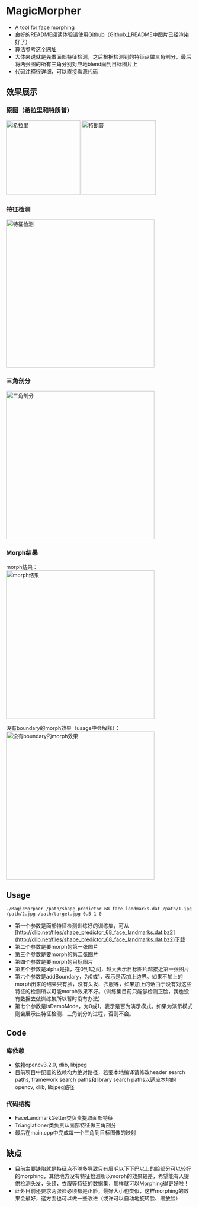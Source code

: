 # MagicMorpher
- A tool for face morphing
- 良好的README阅读体验请使用[Github](https://github.com/sunshineclt/MagicMorpher)（Github上README中图片已经渲染好了）
- 算法参考[这个网址](http://www.learnopencv.com/face-morph-using-opencv-cpp-python/#download)
- 大体来说就是先做面部特征检测，之后根据检测到的特征点做三角剖分，最后将两张图的所有三角分别对应地blend画到目标图片上
- 代码注释很详细，可以直接看源代码

## 效果展示
### 原图（希拉里和特朗普）
<img src="./pic/clinton.jpg" alt="希拉里" width=200px/>
<img src="./pic/trump.jpg" alt="特朗普" width=200px/>

### 特征检测
<img src="./pic/特征检测.png" alt="特征检测" width=400px/>

### 三角剖分
<img src="./pic/三角剖分.png" alt="三角剖分" width=400px/>

### Morph结果
morph结果：
<br />
<img src="./pic/morphed_face.png" alt="morph结果" width=400px/>

没有boundary的morph效果（usage中会解释）：
<br />
<img src="./pic/no_boundary_morphed_face.png" alt="没有boundary的morph效果" width=400px/>

## Usage
`./MagicMorpher /path/shape_predictor_68_face_landmarks.dat /path/1.jpg /path/2.jpg /path/target.jpg 0.5 1 0`

- 第一个参数是面部特征检测训练好的训练集，可从[http://dlib.net/files/shape_predictor_68_face_landmarks.dat.bz2](http://dlib.net/files/shape_predictor_68_face_landmarks.dat.bz2)下载
- 第二个参数是要morph的第一张图片
- 第三个参数是要morph的第二张图片
- 第四个参数是要morph的目标图片
- 第五个参数是alpha是指，在0到1之间，越大表示目标图片越接近第一张图片
- 第六个参数是addBoundary，为0或1，表示是否加上边界。如果不加上的morph出来的结果只有脸，没有头发、衣服等，如果加上的话由于没有对这些特征的检测所以可能morph效果不好。（训练集目前只能够检测正脸，我也没有数据去做训练集所以暂时没有办法）
- 第七个参数是isDemoMode，为0或1，表示是否为演示模式。如果为演示模式则会展示出特征检测、三角剖分的过程，否则不会。

## Code
### 库依赖
- 依赖opencv3.2.0, dlib, libjpeg
- 目前项目中配置的依赖均为绝对路径，若要本地编译请修改header search paths, framework search paths和library search paths以适应本地的opencv, dlib, libjpeg路径

### 代码结构
- FaceLandmarkGetter类负责提取面部特征
- Trianglationer类负责从面部特征做三角剖分
- 最后在main.cpp中完成每一个三角到目标图像的映射

## 缺点
- 目前主要缺陷就是特征点不够多导致只有眉毛以下下巴以上的脸部分可以较好的morphing，其他地方没有特征检测所以morph的效果较差，希望能有人提供检测头发，头颈，衣服等特征的数据集，那样就可以Morphing得更好啦！
- 此外目前还要求两张脸必须都是正脸，最好大小也类似，这样morphing的效果会最好，这方面也可以做一些改进（或许可以自动地旋转脸、缩放脸）

